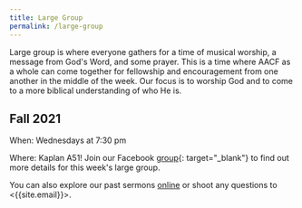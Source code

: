 ```yaml
---
title: Large Group
permalink: /large-group
---
```


Large group is where everyone gathers for a time of musical worship, a message from God's Word, and some prayer. This is a time where AACF as a whole can come together for fellowship and encouragement from one another in the middle of the week. Our focus is to worship God and to come to a more biblical understanding of who He is.

## Fall 2021

When: Wednesdays at 7:30 pm

Where: Kaplan A51! Join our Facebook [group](https://www.facebook.com/groups/aacfla21.22){: target="_blank"} to find out more details for this week's large group.

You can also explore our past sermons [online](/sermons) or shoot any questions to <{{site.email}}>.
